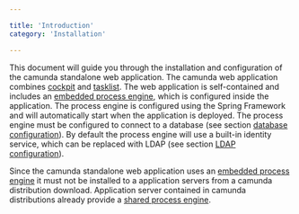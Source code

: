 ```yaml
---

title: 'Introduction'
category: 'Installation'

---
```


This document will guide you through the installation and configuration of the camunda standalone web application.
The camunda web application combines [cockpit][] and [tasklist][]. The web application is self-contained and includes
an [embedded process engine][], which is configured inside the application. The process engine is configured using the
Spring Framework and will automatically start when the application is deployed. The process engine must be configured
to connect to a database (see section [database configuration][]). By default the process engine will use a built-in
identity service, which can be replaced with LDAP (see section [LDAP configuration][]).

<div class="alert alert-danger">
  Since the camunda standalone web application uses an <a href="ref:/guides/user-guide/#introduction-architecture-overview-embedded-process-engine">embedded process engine</a>
  it must not be installed to a application servers from a camunda distribution download. Application server contained in camunda distributions already provide a
  <a href="ref:/guides/user-guide/#introduction-architecture-overview-shared-container-managed-process-engine">shared process engine</a>.
</div>


[cockpit]: ref:/guides/user-guide/#cockpit
[tasklist]: ref:/guides/user-guide/#tasklist
[embedded process engine]: ref:/guides/user-guide/#introduction-architecture-overview-embedded-process-engine
[database configuration]: ref:/guides/installation-guide/standalone/#configuration-database-configuration
[LDAP configuration]: ref:/guides/installation-guide/standalone/#configuration-ldap-configuration